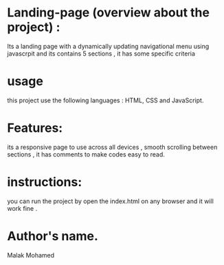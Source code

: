 # Landing-page (overview about the project) :
Its a landing page with a dynamically updating navigational menu using javascrpit and its contains 5 sections , it has some specific criteria
# usage
this project use the following languages :
HTML, CSS and JavaScript.
# Features:
its a responsive page to use across all devices ,
smooth scrolling between sections ,
it has comments to make codes easy to read.
# instructions:
you can run the project by open the index.html on any browser and it will work fine .
# Author's name.
Malak Mohamed

